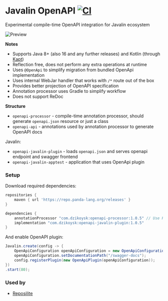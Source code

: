 # Javalin OpenAPI [![CI](https://github.com/dzikoysk/javalin-openapi/actions/workflows/gradle.yml/badge.svg)](https://github.com/dzikoysk/javalin-openapi/actions/workflows/gradle.yml)
Experimental compile-time OpenAPI integration for Javalin ecosystem

![Preview](https://user-images.githubusercontent.com/4235722/122982162-d2344f80-d39a-11eb-9a93-e52b9b7b7b53.png)

**Notes**
* Supports Java 8+ (also 16 and any further releases) and Kotlin (through [Kapt](https://kotlinlang.org/docs/kapt.html))
* Reflection free, does not perform any extra operations at runtime
* Uses `@OpenApi` to simplify migration from bundled OpenApi implementation
* Uses internal WebJar handler that works with `/*` route out of the box
* Provides better projection of OpenAPI specification
* Annotation processor uses Gradle to simplify workflow
* Does not support ReDoc
    
**Structure**
* `openapi-processor` - compile-time annotation processor, should generate `openapi.json` resource or just a class
* `openapi-api` - annotations used by annotation processor to generate OpenAPI docs

Javalin:

* `openapi-javalin-plugin` - loads `openapi.json` and serves openapi endpoint and swagger frontend
* `openapi-javalin-apptest` - application that uses OpenApi plugin

### Setup

Download required dependencies:

```groovy
repositories {
    maven { url 'https://repo.panda-lang.org/releases' }
}

dependencies {
    annotationProcessor "com.dzikoysk:openapi-processor:1.0.5" // Use Kapt in Kotlin projects 
    implementation "com.dzikoysk:openapi-javalin-plugin:1.0.5"
}
```

And enable OpenAPI plugin:

```java
Javalin.create(config -> {
    OpenApiConfiguration openApiConfiguration = new OpenApiConfiguration();
    openApiConfiguration.setDocumentationPath("/swagger-docs");
    config.registerPlugin(new OpenApiPlugin(openApiConfiguration));
})
.start(80);
```

### Used by
* [Reposilite](https://github.com/dzikoysk/reposilite)
